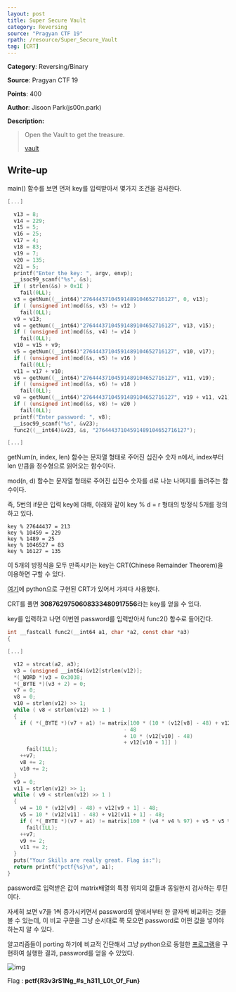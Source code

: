 ```yaml
---
layout: post
title: Super Secure Vault
category: Reversing
source: "Pragyan CTF 19"
rpath: /resource/Super_Secure_Vault
tag: [CRT]
---
```


**Category**: Reversing/Binary

**Source**: Pragyan CTF 19

**Points**: 400

**Author**: Jisoon Park(js00n.park)

**Description:** 

> Open the Vault to get the treasure.
> 
> [vault]({{site.github.master}}{{page.rpath}}/vault)

## Write-up

main() 함수를 보면 먼저 key를 입력받아서 몇가지 조건을 검사한다.

```c
[...]

  v13 = 8;
  v14 = 229;
  v15 = 5;
  v16 = 25;
  v17 = 4;
  v18 = 83;
  v19 = 7;
  v20 = 135;
  v21 = 5;
  printf("Enter the key: ", argv, envp);
  __isoc99_scanf("%s", &s);
  if ( strlen(&s) > 0x1E )
    fail(0LL);
  v3 = getNum((__int64)"27644437104591489104652716127", 0, v13);
  if ( (unsigned int)mod(&s, v3) != v12 )
    fail(0LL);
  v9 = v13;
  v4 = getNum((__int64)"27644437104591489104652716127", v13, v15);
  if ( (unsigned int)mod(&s, v4) != v14 )
    fail(0LL);
  v10 = v15 + v9;
  v5 = getNum((__int64)"27644437104591489104652716127", v10, v17);
  if ( (unsigned int)mod(&s, v5) != v16 )
    fail(0LL);
  v11 = v17 + v10;
  v6 = getNum((__int64)"27644437104591489104652716127", v11, v19);
  if ( (unsigned int)mod(&s, v6) != v18 )
    fail(0LL);
  v8 = getNum((__int64)"27644437104591489104652716127", v19 + v11, v21);
  if ( (unsigned int)mod(&s, v8) != v20 )
    fail(0LL);
  printf("Enter password: ", v8);
  __isoc99_scanf("%s", &v23);
  func2((__int64)&v23, &s, "27644437104591489104652716127");

[...]
```

getNum(n, index, len) 함수는 문자열 형태로 주어진 십진수 숫자 n에서, index부터 len 만큼을 정수형으로 읽어오는 함수이다.

mod(n, d) 함수는 문자열 형태로 주어진 십진수 숫자를 d로 나눈 나머지를 돌려주는 함수이다.

즉, 5번의 if문은 입력 key에 대해, 아래와 같이 key % d = r 형태의 방정식 5개를 정의하고 있다.

```
key % 27644437 = 213
key % 10459 = 229
key % 1489 = 25
key % 1046527 = 83
key % 16127 = 135
```

이 5개의 방정식을 모두 만족시키는 key는 CRT(Chinese Remainder Theorem)을 이용하면 구할 수 있다.

[여기](https://rosettacode.org/wiki/Chinese_remainder_theorem#Python_2.7)에 python으로 구현된 CRT가 있어서 가져다 사용했다.

CRT를 풀면 **3087629750608333480917556**라는 key를 얻을 수 있다.

key를 입력하고 나면 이번엔 password를 입력받아서 func2() 함수로 들어간다.

```c
int __fastcall func2(__int64 a1, char *a2, const char *a3)
{

[...]

  v12 = strcat(a2, a3);
  v3 = (unsigned __int64)&v12[strlen(v12)];
  *(_WORD *)v3 = 0x3038;
  *(_BYTE *)(v3 + 2) = 0;
  v7 = 0;
  v8 = 0;
  v10 = strlen(v12) >> 1;
  while ( v8 < strlen(v12) >> 1 )
  {
    if ( *(_BYTE *)(v7 + a1) != matrix[100 * (10 * (v12[v8] - 48) + v12[v8 + 1] - 48)
                                     - 48
                                     + 10 * (v12[v10] - 48)
                                     + v12[v10 + 1]] )
      fail(1LL);
    ++v7;
    v8 += 2;
    v10 += 2;
  }
  v9 = 0;
  v11 = strlen(v12) >> 1;
  while ( v9 < strlen(v12) >> 1 )
  {
    v4 = 10 * (v12[v9] - 48) + v12[v9 + 1] - 48;
    v5 = 10 * (v12[v11] - 48) + v12[v11 + 1] - 48;
    if ( *(_BYTE *)(v7 + a1) != matrix[100 * (v4 * v4 % 97) + v5 * v5 % 97] )
      fail(1LL);
    ++v7;
    v9 += 2;
    v11 += 2;
  }
  puts("Your Skills are really great. Flag is:");
  return printf("pctf{%s}\n", a1);
}
```

password로 입력받은 값이 matrix배열의 특정 위치의 값들과 동일한지 검사하는 루틴이다.

자세히 보면 v7을 1씩 증가시키면서 password의 앞에서부터 한 글자씩 비교하는 것을 볼 수 있는데, 이 비교 구문을 그냥 순서대로 쭉 모으면 password로 어떤 값을 넣어야 하는지 알 수 있다.

알고리즘들이 porting 하기에 비교적 간단해서 그냥 python으로 동일한 [프로그램]({{site.github.master}}{{page.rpath}}/ex.py)을 구현하여 실행한 결과, password를 얻을 수 있었다.

![img]({{page.rpath|prepend:site.baseurl}}/flag.png)

Flag : **pctf{R3v3rS1Ng_#s_h311_L0t_Of_Fun}**
